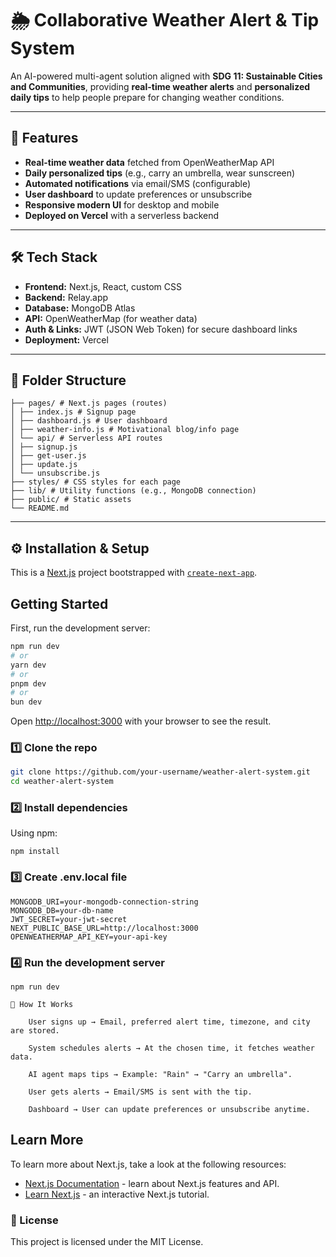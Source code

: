 

# 🌦 Collaborative Weather Alert & Tip System

An AI-powered multi-agent solution aligned with **SDG 11: Sustainable Cities and Communities**, providing **real-time weather alerts** and **personalized daily tips** to help people prepare for changing weather conditions.

---

## 🚀 Features
- **Real-time weather data** fetched from OpenWeatherMap API
- **Daily personalized tips** (e.g., carry an umbrella, wear sunscreen)
- **Automated notifications** via email/SMS (configurable)
- **User dashboard** to update preferences or unsubscribe
- **Responsive modern UI** for desktop and mobile
- **Deployed on Vercel** with a serverless backend

---

## 🛠 Tech Stack
- **Frontend:** Next.js, React, custom CSS
- **Backend:** Relay.app
- **Database:** MongoDB Atlas
- **API:** OpenWeatherMap (for weather data)
- **Auth & Links:** JWT (JSON Web Token) for secure dashboard links
- **Deployment:** Vercel

---

## 📂 Folder Structure
```.
├── pages/ # Next.js pages (routes)
│ ├── index.js # Signup page
│ ├── dashboard.js # User dashboard
│ ├── weather-info.js # Motivational blog/info page
│ └── api/ # Serverless API routes
│ ├── signup.js
│ ├── get-user.js
│ ├── update.js
│ └── unsubscribe.js
├── styles/ # CSS styles for each page
├── lib/ # Utility functions (e.g., MongoDB connection)
├── public/ # Static assets
└── README.md
```
---


## ⚙️ Installation & Setup
This is a [Next.js](https://nextjs.org) project bootstrapped with [`create-next-app`](https://github.com/vercel/next.js/tree/canary/packages/create-next-app).

## Getting Started

First, run the development server:

```bash
npm run dev
# or
yarn dev
# or
pnpm dev
# or
bun dev
```

Open [http://localhost:3000](http://localhost:3000) with your browser to see the result.

### 1️⃣ Clone the repo
```bash
git clone https://github.com/your-username/weather-alert-system.git
cd weather-alert-system
```

### 2️⃣ Install dependencies

Using npm:
```
npm install
```


### 3️⃣ Create .env.local file
```
MONGODB_URI=your-mongodb-connection-string
MONGODB_DB=your-db-name
JWT_SECRET=your-jwt-secret
NEXT_PUBLIC_BASE_URL=http://localhost:3000
OPENWEATHERMAP_API_KEY=your-api-key
```
### 4️⃣ Run the development server
```
npm run dev
```
```
📜 How It Works

    User signs up → Email, preferred alert time, timezone, and city are stored.

    System schedules alerts → At the chosen time, it fetches weather data.

    AI agent maps tips → Example: "Rain" → "Carry an umbrella".

    User gets alerts → Email/SMS is sent with the tip.

    Dashboard → User can update preferences or unsubscribe anytime.
```


## Learn More

To learn more about Next.js, take a look at the following resources:

- [Next.js Documentation](https://nextjs.org/docs) - learn about Next.js features and API.
- [Learn Next.js](https://nextjs.org/learn) - an interactive Next.js tutorial.

### 📜 License

This project is licensed under the MIT License.